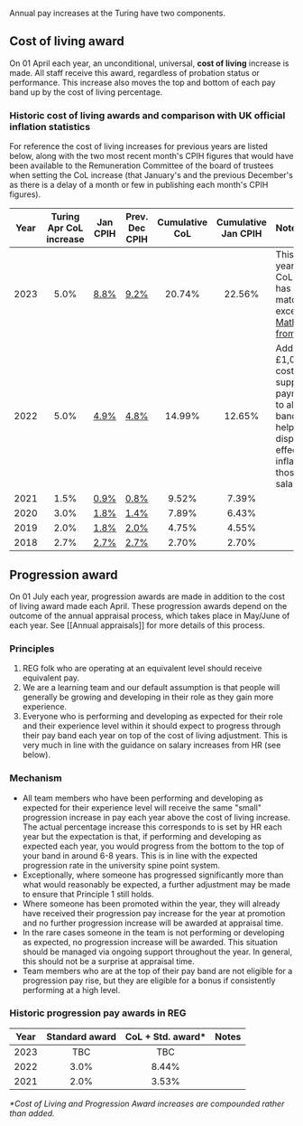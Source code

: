 Annual pay increases at the Turing have two components.

## Cost of living award
On 01 April each year, an unconditional, universal, **cost of living** increase is made. All staff receive this award, regardless of probation status or performance. This increase also moves the top and bottom of each pay band up by the cost of living percentage.

### Historic cost of living awards and comparison with UK official inflation statistics
For reference the cost of living increases for previous years are listed below, along with the two most recent month's CPIH figures that would have been available to the Remuneration Committee of the board of trustees when setting the CoL increase (that January's and the previous December's as there is a delay of a month or few in publishing each month's CPIH figures).

| Year | Turing Apr CoL increase | Jan CPIH | Prev. Dec CPIH | Cumulative CoL | Cumulative Jan CPIH | Notes |
|:---:|:---:|:---:|:---:|:---:|:---:|:---|
| 2023 | 5.0% | [8.8%](https://www.ons.gov.uk/economy/inflationandpriceindices/bulletins/consumerpriceinflation/january2023) | [9.2%](https://www.ons.gov.uk/economy/inflationandpriceindices/bulletins/consumerpriceinflation/december2022) | 20.74% | 22.56% | This is the first year the annual CoL increase has not matched or exceeded CPIH. [Mathison post from Jon Atkins](https://mathison.turing.ac.uk/page/2833) |
| 2022 | 5.0% | [4.9%](https://www.ons.gov.uk/economy/inflationandpriceindices/bulletins/consumerpriceinflation/january2022) | [4.8%](https://www.ons.gov.uk/economy/inflationandpriceindices/bulletins/consumerpriceinflation/december2021) | 14.99% | 12.65% | Additional £1,000 one-off cost of living support payment made to all staff in bands 1-3 to help offset the disproportionate effect of inflation on those on lower salaries. |
| 2021 | 1.5% | [0.9%](https://www.ons.gov.uk/economy/inflationandpriceindices/bulletins/consumerpriceinflation/january2021) | [0.8%](https://www.ons.gov.uk/economy/inflationandpriceindices/bulletins/consumerpriceinflation/december2020) | 9.52% | 7.39% | | 
| 2020 | 3.0% | [1.8%](https://www.ons.gov.uk/economy/inflationandpriceindices/bulletins/consumerpriceinflation/january2020) | [ 1.4%](https://www.ons.gov.uk/economy/inflationandpriceindices/bulletins/consumerpriceinflation/december2019) | 7.89% | 6.43% | |
| 2019 | 2.0% | [1.8%](https://www.ons.gov.uk/economy/inflationandpriceindices/bulletins/consumerpriceinflation/january2019) | [2.0%](https://www.ons.gov.uk/economy/inflationandpriceindices/bulletins/consumerpriceinflation/december2018) | 4.75% | 4.55% | | 
| 2018 | 2.7% | [2.7%](https://www.ons.gov.uk/economy/inflationandpriceindices/bulletins/consumerpriceinflation/january2018) |[2.7%](https://www.ons.gov.uk/economy/inflationandpriceindices/bulletins/consumerpriceinflation/december2017) | 2.70% | 2.70% | | 

## Progression award
On 01 July each year, progression awards are made in addition to the cost of living award made each April. These progression awards depend on the outcome of the annual appraisal process, which takes place in May/June of each year.  See [[Annual appraisals]] for more details of this process.

### Principles
1. REG folk who are operating at an equivalent level should receive equivalent pay.
2. We are a learning team and our default assumption is that people will generally be growing and developing in their role as they gain more experience.
3. Everyone who is performing and developing as expected for their role and their experience level within it should expect to progress through their pay band each year on top of the cost of living adjustment. This is very much in line with the guidance on salary increases from HR (see below).

### Mechanism
- All team members who have been performing and developing as expected for their experience level will receive the same "small" progression increase in pay each year above the cost of living increase. The actual percentage increase this corresponds to is set by HR each year but the expectation is that, if performing and developing as expected each year, you would progress from the bottom to the top of your band in around 6-8 years. This is in line with the expected progression rate in the university spine point system.
- Exceptionally, where someone has progressed significantly more than what would reasonably be expected, a further adjustment may be made to ensure that Principle 1 still holds.
- Where someone has been promoted within the year, they will already have received their progression pay increase for the year at promotion and no further progression increase will be awarded at appraisal time.
- In the rare cases someone in the team is not performing or developing as expected, no progression increase will be awarded. This situation should be managed via ongoing support throughout the year. In general, this should not be a surprise at appraisal time.
- Team members who are at the top of their pay band are not eligible for a progression pay rise, but they are eligible for a bonus if consistently performing at a high level.

### Historic progression pay awards in REG

| Year | Standard award | CoL + Std. award* | Notes |
| :---: | :---: | :---: | --- |
| 2023 | TBC | TBC | |
| 2022 | 3.0% | 8.44% | |
| 2021 | 2.0% | 3.53% | | 

_*Cost of Living and Progression Award increases are compounded rather than added._


